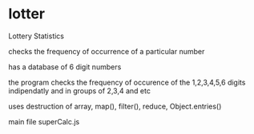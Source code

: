 # lotter
Lottery Statistics

checks the frequency of occurrence of a particular number

has a database of 6 digit numbers

the program checks the frequency of occurence of the 1,2,3,4,5,6 digits indipendatly and in groups of 2,3,4 and etc

uses destruction of array, map(), filter(), reduce, Object.entries()

main file superCalc.js

